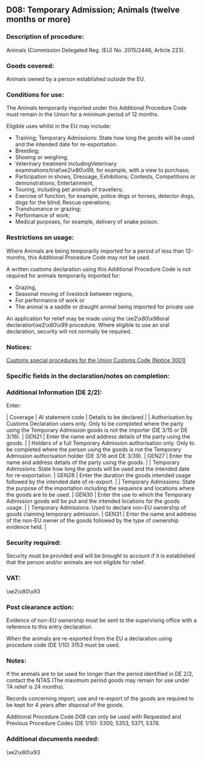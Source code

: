 D08: Temporary Admission; Animals (twelve months or more)
---------------------------------------------------------

### Description of procedure:

Animals (Commission Delegated Reg. (EU) No. 2015/2446, Article 223).

### Goods covered:

Animals owned by a person established outside the EU.

### Conditions for use:

The Animals temporarily imported under this Additional Procedure Code must remain in the Union for a minimum period of 12 months.

Eligible uses whilst in the EU may include:

 * Training; Temporary Admissions: State how long the goods will be used and the intended date for re-exportation.
 * Breeding;
 * Shoeing or weighing;
 * Veterinary treatment includingVeterinary examinations/trial\xe2\x80\x99, for example, with a view to purchase;
 * Participation in shows, Dressage, Exhibitions; Contests, Competitions or demonstrations, Entertainment,
 * Touring, including pet animals of travellers;
 * Exercise of function, for example, police dogs or horses, detector dogs, dogs for the blind; Rescue operations;
 * Transhumance or grazing;
 * Performance of work;
 * Medical purposes, for example, delivery of snake poison.

### Restrictions on usage:

Where Animals are being temporarily imported for a period of less than 12-months, this Additional Procedure Code may not be used.

A written customs declaration using this Additional Procedure Code is not required for animals temporarily imported for:

 * Grazing,
 * Seasonal moving of livestock between regions,
 * For performance of work or
 * The animal is a saddle or draught animal being imported for private use

An application for relief may be made using the \xe2\x80\x98oral declaration\xe2\x80\x99 procedure. Where eligible to use an oral declaration, security will not normally be required.

### Notices:

[Customs special procedures for the Union Customs Code (Notice 3001)](https://www.gov.uk/government/publications/notice-3001-special-procedures-for-the-union-customs-code)

### Specific fields in the declaration/notes on completion:

### Additional Information (DE 2/2):

Enter:



  |  Coverage |  AI statement code |  Details to be declared | 
   |  Authorisation by Customs Declaration users only. Only to be completed where the party using the Temporary Admission goods is not the importer (DE 3/15 or DE 3/16). |  GEN21 |  Enter the name and address details of the party using the goods. | 
 |  Holders of a full Temporary Admission authorisation only. Only to be completed where the person using the goods is not the Temporary Admission authorisation holder (DE 3/16 and DE 3/39). |  GEN27 |  Enter the name and address details of the party using the goods. | 
 |  Temporary Admissions: State how long the goods will be used and the intended date for re-exportation. |  GEN28 |  Enter the duration the goods intended usage followed by the intended date of re-export. | 
 |  Temporary Admissions: State the purpose of the importation including the sequence and locations where the goods are to be used. |  GEN30 |  Enter the use to which the Temporary Admission goods will be put and the intended locations for the goods usage. | 
 |  Temporary Admissions: Used to declare non-EU ownership of goods claiming temporary admission. |  GEN31 |  Enter the name and address of the non-EU owner of the goods followed by the type of ownership evidence held. | 
 
### Security required:

Security must be provided and will be brought to account if it is established that the person and/or animals are not eligible for relief.

### VAT:

\xe2\x80\x93

### Post clearance action:

Evidence of non-EU ownership must be sent to the supervising office with a reference to this entry declaration.

When the animals are re-exported from the EU a declaration using procedure code (DE 1/10) 3153 must be used.

### Notes:

If the animals are to be used for longer than the period identified in DE 2/2, contact the NTAS (The maximum period goods may remain for use under TA relief is 24 months).

Records concerning import, use and re-export of the goods are required to be kept for 4 years after disposal of the goods.

Additional Procedure Code D08 can only be used with Requested and Previous Procedure Codes (DE 1/10): 5300, 5353, 5371, 5378.

### Additional documents needed:

\xe2\x80\x93

